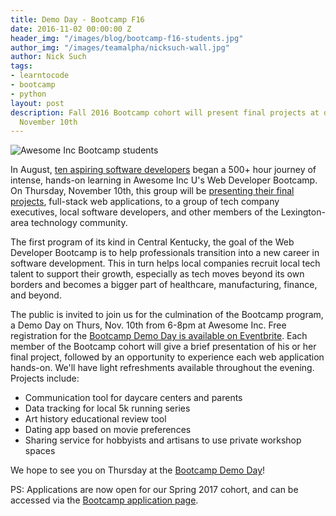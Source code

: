 ```yaml
---
title: Demo Day - Bootcamp F16
date: 2016-11-02 00:00:00 Z
header_img: "/images/blog/bootcamp-f16-students.jpg"
author_img: "/images/teamalpha/nicksuch-wall.jpg"
author: Nick Such
tags:
- learntocode
- bootcamp
- python
layout: post
description: Fall 2016 Bootcamp cohort will present final projects at demo day on
  November 10th
---
```


![Awesome Inc Bootcamp students](/images/blog/bootcamp-f16-students.jpg)

In August, [ten aspiring software developers](/blog/2016/09/29/bootcamp-update-halfway/) began a 500+ hour journey of intense, hands-on learning in Awesome Inc U's Web Developer Bootcamp. On Thursday, November 10th, this group will be [presenting their final projects](https://www.eventbrite.com/e/demo-day-web-developer-bootcamp-f16-cohort-tickets-28837502747), full-stack web applications, to a group of tech company executives, local software developers, and other members of the Lexington-area technology community.

<!--more-->

The first program of its kind in Central Kentucky, the goal of the Web Developer Bootcamp is to help professionals transition into a new career in software development. This in turn helps local companies recruit local tech talent to support their growth, especially as tech moves beyond its own borders and becomes a bigger part of healthcare, manufacturing, finance, and beyond.

The public is invited to join us for the culmination of the Bootcamp program, a Demo Day on Thurs, Nov. 10th from 6-8pm at Awesome Inc. Free registration for the [Bootcamp Demo Day is available on Eventbrite](https://www.eventbrite.com/e/demo-day-web-developer-bootcamp-f16-cohort-tickets-28837502747). Each member of the Bootcamp cohort will give a brief presentation of his or her final project, followed by an opportunity to experience each web application hands-on. We'll have light refreshments available throughout the evening. Projects include:

- Communication tool for daycare centers and parents
- Data tracking for local 5k running series
- Art history educational review tool
- Dating app based on movie preferences
- Sharing service for hobbyists and artisans to use private workshop spaces

We hope to see you on Thursday at the [Bootcamp Demo Day](https://www.eventbrite.com/e/demo-day-web-developer-bootcamp-f16-cohort-tickets-28837502747)!

PS: Applications are now open for our Spring 2017 cohort, and can be accessed via the [Bootcamp application page](/applications/bootcamp).